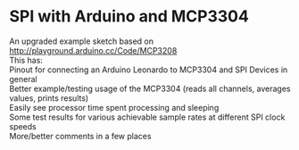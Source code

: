 # SPI with Arduino and MCP3304  

An upgraded example sketch based on http://playground.arduino.cc/Code/MCP3208  
This has:  
Pinout for connecting an Arduino Leonardo to MCP3304 and SPI Devices in general  
Better example/testing usage of the MCP3304 (reads all channels, averages values, prints results)  
Easily see processor time spent processing and sleeping  
Some test results for various achievable sample rates at different SPI clock speeds  
More/better comments in a few places  